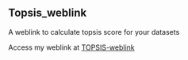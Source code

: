 ## Topsis_weblink
A weblink to calculate topsis score for your datasets



Access my weblink at 
<a href="http://ankita1007.pythonanywhere.com/">TOPSIS-weblink</a>





